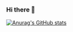 ### Hi there 👋
[![Anurag's GitHub stats](https://github-readme-stats.vercel.app/api?username=jkennerly)](https://github.com/anuraghazra/github-readme-stats)
<!--
**jkennerly/jkennerly** is a ✨ _special_ ✨ repository because its `README.md` (this file) appears on your GitHub profile.

Here are some ideas to get you started:

- 🔭 I’m currently working on ...
- 🌱 I’m currently learning ...
- 👯 I’m looking to collaborate on ...
- 🤔 I’m looking for help with ...
- 💬 Ask me about ...
- 📫 How to reach me: ...
- 😄 Pronouns: ...
- ⚡ Fun fact: ...
-->
